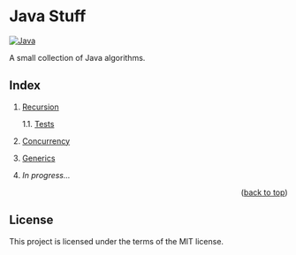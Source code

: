 <a name="readme-top"></a>

# Java Stuff

[![Java][Java-badge]][Java-url]

A small collection of Java algorithms.

## Index

1. [Recursion](./src/main/java/com/stuff/recursion/)

    1.1. [Tests](./src/test/java/com/stuff/recursion/)

2. [Concurrency](./src/main/java/com/stuff/concurrency/)

3. [Generics](./src/main/java/com/stuff/generics/)

4. *In progress...*

<p align="right">(<a href="#readme-top">back to top</a>)</p>

## License

This project is licensed under the terms of the MIT license.

<!-- MARKDOWN LINKS & IMAGES -->
<!-- https://www.markdownguide.org/basic-syntax/#reference-style-links -->
[Java-badge]: https://img.shields.io/badge/Java-ED8B00?style=for-the-badge&logo=CoffeeScript&logoColor=white
[Java-url]: https://www.java.com
